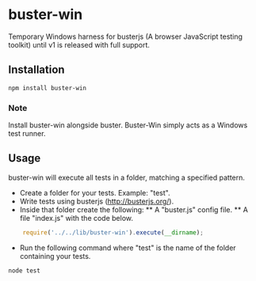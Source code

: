 buster-win
==========

Temporary Windows harness for busterjs (A browser JavaScript testing toolkit) until v1 is released with full support.

## Installation
    npm install buster-win

### Note
Install buster-win alongside buster. Buster-Win simply acts as a Windows test runner.

## Usage

buster-win will execute all tests in a folder, matching a specified pattern.

* Create a folder for your tests.  Example: "test".
* Write tests using busterjs (http://busterjs.org/).
* Inside that folder create the following:
** A "buster.js" config file.
** A file "index.js" with the code below.

```javascript
    require('../../lib/buster-win').execute(__dirname);
```

* Run the following command where "test" is the name of the folder containing your tests.

```
node test
```